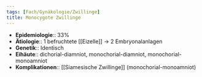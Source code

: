 ```yaml
---
tags: [Fach/Gynäkologie/Zwillinge]
title: Monocygote Zwillinge
---
```

- **Epidemiologie**:: 33%
- **Ätiologie**:: 1 befruchtete [[Eizelle]] → 2 Embryonalanlagen
- **Genetik**:: Identisch
- **Eihäute**:: dichorial-diamniot, monochorial-diamniot, monochorial-monoamniot
- **Komplikationen**:: [[Siamesische Zwillinge]] (monochorial-monoamniot)